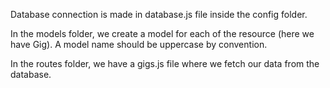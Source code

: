 Database connection is made in database.js file inside the config folder.

In the models folder, we create a model for each of the resource (here we have Gig). A model name should be uppercase by convention.

In the routes folder, we have a gigs.js file where we fetch our data from the database.

